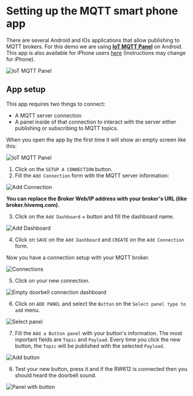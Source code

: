 # Setting up the MQTT smart phone app
There are several Android and IOs applications that allow publishing to MQTT brokers. For this demo we are using [**IoT MQTT Panel**](https://play.google.com/store/apps/details?id=snr.lab.iotmqttpanel.prod&pcampaignid=web_share) on Android. This app is also available for iPhone users [here](https://apps.apple.com/pe/app/iot-mqtt-panel/id6466780124) (Instructions may change for iPhone).

![IoT MQTT Panel](Images/app_icon.png)

## App setup
This app requires two things to connect:
 - A MQTT server connection
 - A panel inside of that connection to interact with the server either publishing or subscribing to MQTT topics.

When you open the app by the first time it will show an empty screen like this:

![IoT MQTT Panel](Images/app_setup_connection.png)

1. Click on the `SETUP A CONNECTION` button.
2. Fill the `Add Connection` form with the MQTT server information:

![Add Connection](Images/app_add_connection.png)

 **You can replace the Broker Web/IP address with your broker's URL (like broker.hivemq.com).**

3. Click on the `Add Dashboard` *+*  button and fill the dashboard name.

![Add Dashboard](Images/app_add_dashboard.png)

4. Click on `SAVE` on the `Add Dashboard` and `CREATE` on the `Add Connection` form.

Now you have a connection setup with your MQTT broker.

![Connections](Images/app_connections.png)

5. Click on your new connection.

![Empty doorbell connection dashboard](Images/app_empty_dashboard.png)

6. Click on `ADD PANEL` and select the `Button` on the `Select panel type to add` menu.

![Select panel](Images/app_select_panel.png)

7. Fill the `Add a Button panel` with your button's information. The most inportant fields are `Topic` and `Payload`. Every time you click the new button, the `Topic` will be published with the selected `Payload`.

![Add button](Images/app_add_button.png)

8. Test your new button, press it and if the RW612 is connected then you should heard the doorbell sound.

![Panel with button](Images/app_doorbell_buttoon.png)
